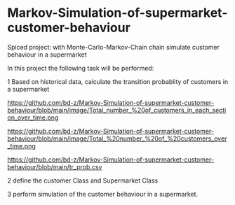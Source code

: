 # Markov-Simulation-of-supermarket-customer-behaviour
Spiced project: with Monte-Carlo-Markov-Chain chain simulate customer behaviour in a supermarket

In this project the following task will be performed:

1 Based on historical data, calculate the transition probablity of customers in a supermarket

https://github.com/bd-z/Markov-Simulation-of-supermarket-customer-behaviour/blob/main/image/Total_number_%20of_customers_in_each_section_over_time.png


https://github.com/bd-z/Markov-Simulation-of-supermarket-customer-behaviour/blob/main/image/Total_%20number_%20of_%20customers_over_time.png


https://github.com/bd-z/Markov-Simulation-of-supermarket-customer-behaviour/blob/main/tr_prob.csv


2 define the customer Class and Supermarket Class





3 perform simulation of the customer behaviour in a supermarket.



